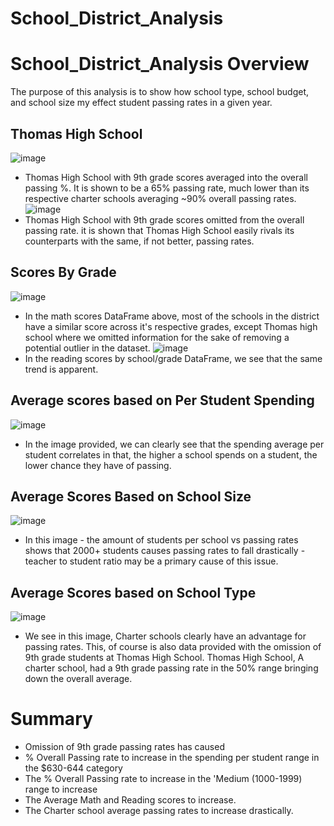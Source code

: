 # School_District_Analysis
# School_District_Analysis Overview
The purpose of this analysis is to show how school type, school budget, and school size my effect student passing rates in a given year.
## Thomas High School
![image](https://user-images.githubusercontent.com/99559096/159854504-37fdbd3d-203f-4baa-b719-0ddbfb620011.png)
- Thomas High School with 9th grade scores averaged into the overall passing %. It is shown to be a 65% passing rate, much lower than its respective charter schools averaging ~90% overall passing rates.
![image](https://user-images.githubusercontent.com/99559096/159854456-8ef3ebe7-d55a-420a-b129-c3bb50ede45c.png)
- Thomas High School with 9th grade scores omitted from the overall passing rate. it is shown that Thomas High School easily rivals its counterparts with the same, if not better, passing rates.
## Scores By Grade
![image](https://user-images.githubusercontent.com/99559096/159853895-2af56ff0-847f-40fa-9a11-a593d3f8cbe1.png)
- In the math scores DataFrame above, most of the schools in the district have a similar score across it's respective grades, except Thomas high school where we omitted information for the sake of removing a potential outlier in the dataset.
![image](https://user-images.githubusercontent.com/99559096/159854245-eb6d5f5a-4430-47a0-be45-536552eb3769.png)
- In the reading scores by school/grade DataFrame, we see that the same trend is apparent. 
## Average scores based on Per Student Spending
![image](https://user-images.githubusercontent.com/99559096/159847127-cec8925b-53b6-4ba7-b46b-169033298f4a.png)
- In the image provided, we can clearly see that the spending average per student correlates in that, the higher a school spends on a student, the lower chance they have of passing. 
## Average Scores Based on School Size
![image](https://user-images.githubusercontent.com/99559096/159852594-4adbc333-4162-412f-a269-f8dafb28f1d4.png)
- In this image - the amount of students per school vs passing rates shows that 2000+ students causes passing rates to fall drastically - teacher to student ratio may be a primary cause of this issue.
## Average Scores based on School Type
![image](https://user-images.githubusercontent.com/99559096/159853014-416ca73b-ad1a-4536-9c5d-44daf43cc34f.png)
- We see in this image, Charter schools clearly have an advantage for passing rates. This, of course is also data provided with the omission of 9th grade students at Thomas High School. Thomas High School, A charter school, had a 9th grade passing rate in the 50% range bringing down the overall average. 
# Summary
- Omission of 9th grade passing rates has caused
- % Overall Passing rate to increase in the spending per student range in the $630-644 category
- The % Overall Passing rate to increase in the 'Medium (1000-1999) range to increase
- The Average Math and Reading scores to increase.
- The Charter school average passing rates to increase drastically.

